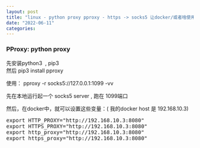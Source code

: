 ```yaml
---
layout: post
title: "linux - python proxy pproxy - https -> socks5 让docker/或者啥使用socks5 proxy apt-get curl wget "
date: "2022-06-11"
categories:
---
```

<h3>PProxy: python proxy</h3>
<div>先安装python3&nbsp; , pip3</div>
<div>然后 pip3 install pproxy</div>
<p>使用： pproxy -r socks5://127.0.0.1:1099 -vv</p>
<p>先在本地运行起一个 socks5 server , 跑在 1099端口</p>
<div>然后，在docker中，就可以设置这些变量：( 我的docker host 是 192.168.10.3)</div>
<pre class="hljs bash">
<span class="hljs-built_in">export</span> HTTP_PROXY=<span class="hljs-string">&quot;http://192.168.10.3:8080&quot;</span>
<span class="hljs-built_in">export</span> HTTPS_PROXY=<span class="hljs-string">&quot;http://192.168.10.3:8080&quot;</span>
<span class="hljs-built_in">export</span> http_proxy=<span class="hljs-string">&quot;http://192.168.10.3:8080&quot;</span>
<span class="hljs-built_in">export</span> https_proxy=<span class="hljs-string">&quot;http://192.168.10.3:8080&quot;</span>
